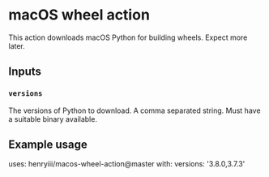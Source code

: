 # macOS wheel action

This action downloads macOS Python for building wheels. Expect more later.

## Inputs

### `versions`

The versions of Python to download. A comma separated string. Must have a suitable binary available.

## Example usage

uses: henryiii/macos-wheel-action@master
with:
  versions: '3.8.0,3.7.3'
